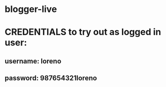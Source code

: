 # blogger-live

# CREDENTIALS to try out as logged in user:

## username: loreno

## password: 987654321loreno
